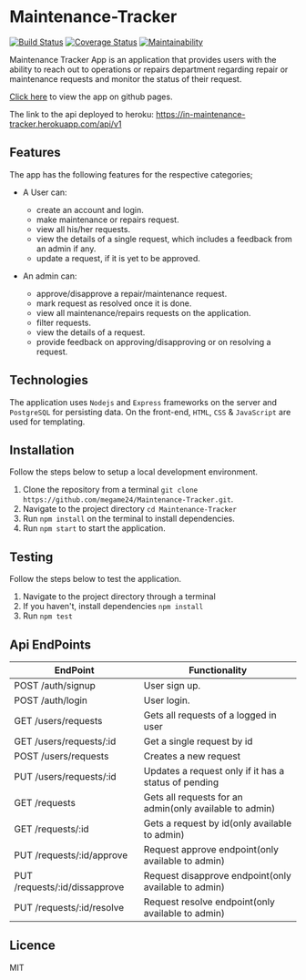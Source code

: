 # Maintenance-Tracker

[![Build Status](https://travis-ci.org/megame24/Maintenance-Tracker.svg?branch=develop)](https://travis-ci.org/megame24/Maintenance-Tracker) [![Coverage Status](https://coveralls.io/repos/github/megame24/Maintenance-Tracker/badge.svg?branch=develop)](https://coveralls.io/github/megame24/Maintenance-Tracker?branch=feature-api-v1) [![Maintainability](https://api.codeclimate.com/v1/badges/f02f4c11dd89fe071136/maintainability)](https://codeclimate.com/github/megame24/Maintenance-Tracker/maintainability)

Maintenance Tracker App is an application that provides users with the ability to reach out to operations or repairs department regarding repair or maintenance requests and monitor the status of their request.

[Click here](https://megame24.github.io/Maintenance-Tracker/) to view the app on github pages.

The link to the api deployed to heroku: https://in-maintenance-tracker.herokuapp.com/api/v1

## Features

The app has the following features for the respective categories;

* A User can:

  * create an account and login.
  * make maintenance or repairs request.
  * view all his/her requests.
  * view the details of a single request, which includes a feedback from an admin if any.
  * update a request, if it is yet to be approved.

* An admin can:

  * approve/disapprove a repair/maintenance request.
  * mark request as resolved once it is done.
  * view all maintenance/repairs requests on the application.
  * filter requests.
  * view the details of a request.
  * provide feedback on approving/disapproving or on resolving a request.

## Technologies

The application uses `Nodejs` and `Express` frameworks on the server and `PostgreSQL` for persisting data. On the front-end, `HTML`, `CSS` & `JavaScript` are used for templating.

## Installation

Follow the steps below to setup a local development environment.

1.  Clone the repository from a terminal `git clone https://github.com/megame24/Maintenance-Tracker.git`.
2.  Navigate to the project directory `cd Maintenance-Tracker`
3.  Run `npm install` on the terminal to install dependencies.
4.  Run `npm start` to start the application.

## Testing

Follow the steps below to test the application.

1.  Navigate to the project directory through a terminal
2.  If you haven't, install dependencies `npm install`
3.  Run `npm test`
  
## Api EndPoints

EndPoint                      |   Functionality
------------------------------|------------------------
POST /auth/signup          |   User sign up.
POST /auth/login             |   User login.
GET /users/requests           |   Gets all requests of a logged in user 
GET /users/requests/:id       |   Get a single request by id
POST /users/requests          |   Creates a new request
PUT /users/requests/:id       |   Updates a request only if it has a status of pending
GET /requests           |   Gets all requests for an admin(only available to admin)
GET /requests/:id           |   Gets a request by id(only available to admin)
PUT /requests/:id/approve       |   Request approve endpoint(only available to admin)
PUT /requests/:id/dissapprove          |   Request disapprove endpoint(only available to admin)
PUT /requests/:id/resolve      |   Request resolve endpoint(only available to admin)

## Licence

MIT
